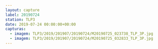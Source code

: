 ```yaml
---
layout: capture
label: 20190724
station: TLP3
date: 2019-07-24 00:00:00+00:00
capturas:
  - imagem: TLP3/2019/201907/20190724/M20190725_023738_TLP_3P.jpg
  - imagem: TLP3/2019/201907/20190724/M20190725_032833_TLP_3P.jpg
---
```

